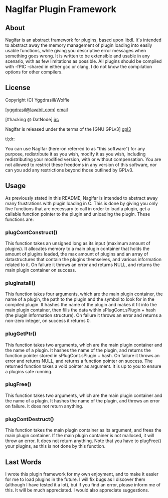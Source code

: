 Naglfar Plugin Framework
=======================

About
-------

Naglfar is an abstract framework for plugins, based upon libdl. It's intended to abstract away the memory management of plugin loading into easily usable functions, while giving you descriptive error messages when something goes wrong. It is written to be extensible and usable in any scenario, with as few limitations as possible. All plugins should be compiled with -fPIC -shared in either gcc or clang, I do not know the compilation options for other compilers.

License
-------

Copyright (C) Yggdrasill/Wolfie

[yggdrasil@lavabit.com] [email]

[#hacking @ DatNode] [irc]

Naglfar is released under the terms of the [GNU GPLv3] [gpl3]

tl;dr:

You can use Naglfar (here-on referred to as "this software") for any purpose, redistribute it as you wish, modify it as you wish, including
redistributing your modified version, with or without compensation. You are not allowed to restrict these freedoms in
any version of this software, nor can you add any restrictions beyond those outlined by GPLv3.

Usage
-----
As previously stated in this README, Naglfar is intended to abstract away many frustrations with plugin loading in C. This is done by giving you only five functions that are necessary to call in order to load a plugin, get a callable function pointer to the plugin and unloading the plugin. These functions are:

### plugContConstruct()

This function takes an unsigned long as its input (maximum amount of plugins). It allocates memory to a main plugin container that holds the amount of plugins loaded, the max amount of plugins and an array of datastructures that contain the plugins themselves, and various information related to it. On failure it throws an error and returns NULL, and returns the main plugin container on success.

### plugInstall()

This function takes four arguments, which are the main plugin container, the name of a plugin, the path to the plugin and the symbol to look for in the compiled plugin. It hashes the name of the plugin and makes it fit into the main plugin container, then fills the data within sPlugCont.sPlugin + hash (the plugin information structure). On failure it throws an error and returns a non-zero integer, on success it returns 0.

### plugGetPtr()

This function takes two arguments, which are the main plugin container and the name of a plugin. It hashes the name of the plugin, and returns the function pointer stored in sPlugCont.sPlugin + hash. On failure it throws an error and returns NULL, and returns a function pointer on success. The returned function takes a void pointer as argument. It is up to you to ensure a plugins safe running.

###  plugFree()
This function takes two arguments, which are the main plugin container and the name of a plugin. It hashes the name of the plugin, and throws an error on failure. It does not return anything.

### plugContDestruct()

This function takes the main plugin container as its argument, and frees the main plugin container. If the main plugin container is not malloced, it will throw an error. It does not return anything. Note that you have to plugFree() your plugins, as this is not done by this function.

Last Words
---------

I wrote this plugin framework for my own enjoyment, and to make it easier for me to load plugins in the future. I will fix bugs as I discover them (although I have tested it a lot), but if you find an error, please inform me of this. It will be much appreciated. I would also appreciate suggestions.

[gpl3]: https://www.gnu.org/licenses/gpl.html
[irc]: irc://irc.datnode.net/hacking
[email]: mailto:yggdrasill@lavabit.com
